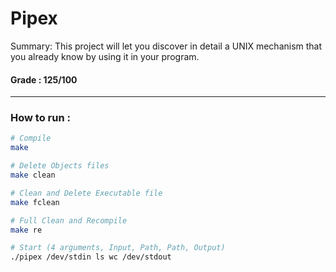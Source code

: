 # Pipex

Summary:
This project will let you discover in detail a UNIX mechanism that you already know
by using it in your program.

#### Grade : 125/100

---

### How to run :

```bash
# Compile
make

# Delete Objects files
make clean

# Clean and Delete Executable file
make fclean

# Full Clean and Recompile
make re

# Start (4 arguments, Input, Path, Path, Output)
./pipex /dev/stdin ls wc /dev/stdout
```
